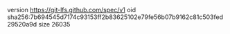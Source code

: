 version https://git-lfs.github.com/spec/v1
oid sha256:7b694545d7174c93153ff2b83625102e79fe56b07b9162c81c503fed29520a9d
size 26035
